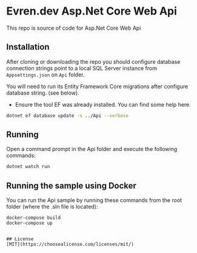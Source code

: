 # Evren.dev Asp.Net Core Web Api

This repo is source of code for Asp.Net Core Web Api

## Installation
After cloning or downloading the repo you should configure database connection strings point to a local SQL Server instance from `Appsettings.json` on `Api` folder.

You will need to run its Entity Framework Core migrations after configure database string. (see below).

* Ensure the tool EF was already installed. You can find some help here.

```bash
dotnet ef database update -s ../Api --verbose
```

## Running

Open a command prompt in the Api folder and execute the following commands:

```bash
dotnet watch run
```
## Running the sample using Docker

You can run the Api sample by running these commands from the root folder (where the .sln file is located):

```
docker-compose build
docker-compose up


## License
[MIT](https://choosealicense.com/licenses/mit/)